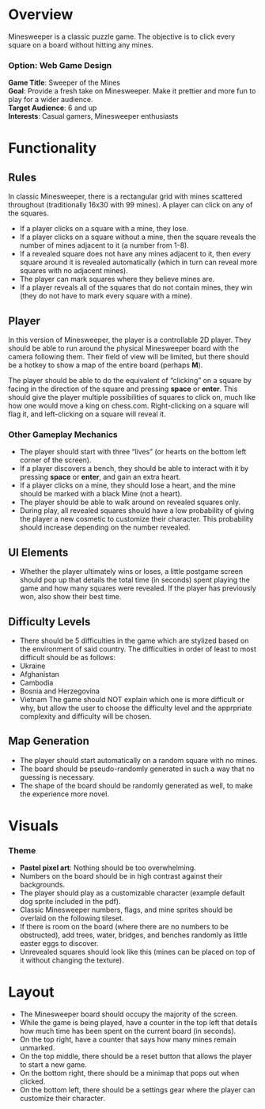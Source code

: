 # Overview

Minesweeper is a classic puzzle game. The objective is to click every square on a board without hitting any mines.

### Option: Web Game Design

**Game Title**: Sweeper of the Mines  
**Goal**: Provide a fresh take on Minesweeper. Make it prettier and more fun to play for a wider audience.  
**Target Audience**: 6 and up  
**Interests**: Casual gamers, Minesweeper enthusiasts

# Functionality

## Rules

In classic Minesweeper, there is a rectangular grid with mines scattered throughout (traditionally 16x30 with 99 mines). A player can click on any of the squares.

- If a player clicks on a square with a mine, they lose.
- If a player clicks on a square without a mine, then the square reveals the number of mines adjacent to it (a number from 1-8).
- If a revealed square does not have any mines adjacent to it, then every square around it is revealed automatically (which in turn can reveal more squares with no adjacent mines).
- The player can mark squares where they believe mines are.
- If a player reveals all of the squares that do not contain mines, they win (they do not have to mark every square with a mine).

## Player

In this version of Minesweeper, the player is a controllable 2D player. They should be able to run around the physical Minesweeper board with the camera following them. Their field of view will be limited, but there should be a hotkey to show a map of the entire board (perhaps **M**).

The player should be able to do the equivalent of “clicking” on a square by facing in the direction of the square and pressing **space** or **enter**. This should give the player multiple possibilities of squares to click on, much like how one would move a king on chess.com. Right-clicking on a square will flag it, and left-clicking on a square will reveal it.

### Other Gameplay Mechanics

- The player should start with three “lives” (or hearts on the bottom left corner of the screen).
- If a player discovers a bench, they should be able to interact with it by pressing **space** or **enter**, and gain an extra heart.
- If a player clicks on a mine, they should lose a heart, and the mine should be marked with a black Mine (not a heart).
- The player should be able to walk around on revealed squares only.
- During play, all revealed squares should have a low probability of giving the player a new cosmetic to customize their character. This probability should increase depending on the number revealed.

## UI Elements

- Whether the player ultimately wins or loses, a little postgame screen should pop up that details the total time (in seconds) spent playing the game and how many squares were revealed. If the player has previously won, also show their best time.

## Difficulty Levels

- There should be 5 difficulties in the game which are stylized based on the environment of said country.  The difficulties in order of least to most difficult should be as follows:
- Ukraine
- Afghanistan
- Cambodia
- Bosnia and Herzegovina
- Vietnam
  The game should NOT explain which one is more difficult or why, but allow the user to choose the difficulty level and the apprpriate complexity and difficulty will be chosen.
 
## Map Generation

- The player should start automatically on a random square with no mines.
- The board should be pseudo-randomly generated in such a way that no guessing is necessary.
- The shape of the board should be randomly generated as well, to make the experience more novel.

# Visuals

### Theme

- **Pastel pixel art**: Nothing should be too overwhelming.
- Numbers on the board should be in high contrast against their backgrounds.
- The player should play as a customizable character (example default dog sprite included in the pdf).
- Classic Minesweeper numbers, flags, and mine sprites should be overlaid on the following tileset.
- If there is room on the board (where there are no numbers to be obstructed), add trees, water, bridges, and benches randomly as little easter eggs to discover.
- Unrevealed squares should look like this (mines can be placed on top of it without changing the texture).

# Layout

- The Minesweeper board should occupy the majority of the screen.
- While the game is being played, have a counter in the top left that details how much time has been spent on the current board (in seconds).
- On the top right, have a counter that says how many mines remain unmarked.
- On the top middle, there should be a reset button that allows the player to start a new game.
- On the bottom right, there should be a minimap that pops out when clicked.
- On the bottom left, there should be a settings gear where the player can customize their character.

  
